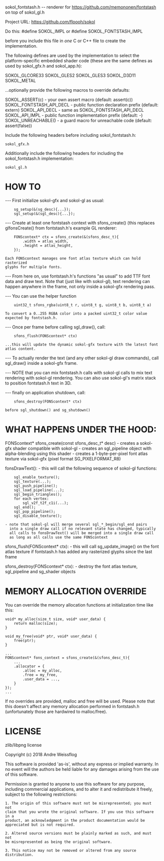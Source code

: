 sokol_fontstash.h -- renderer for https://github.com/memononen/fontstash
                     on top of sokol_gl.h

Project URL: https://github.com/floooh/sokol

Do this:
    #define SOKOL_IMPL or
    #define SOKOL_FONTSTASH_IMPL

before you include this file in *one* C or C++ file to create the
implementation.

The following defines are used by the implementation to select the
platform-specific embedded shader code (these are the same defines as
used by sokol_gfx.h and sokol_app.h):

SOKOL_GLCORE33
SOKOL_GLES2
SOKOL_GLES3
SOKOL_D3D11
SOKOL_METAL

...optionally provide the following macros to override defaults:

SOKOL_ASSERT(c)     - your own assert macro (default: assert(c))
SOKOL_FONTSTASH_API_DECL    - public function declaration prefix (default: extern)
SOKOL_API_DECL      - same as SOKOL_FONTSTASH_API_DECL
SOKOL_API_IMPL      - public function implementation prefix (default: -)
SOKOL_UNREACHABLE() - a guard macro for unreachable code (default: assert(false))

Include the following headers before including sokol_fontstash.h:

    sokol_gfx.h

Additionally include the following headers for including the sokol_fontstash.h
implementation:

    sokol_gl.h

HOW TO
======
--- First initialize sokol-gfx and sokol-gl as usual:

        sg_setup(&(sg_desc){...});
        sgl_setup(&(sgl_desc){...});

--- Create at least one fontstash context with sfons_create() (this replaces
    glfonsCreate() from fontstash.h's example GL renderer:

        FONScontext* ctx = sfons_create(&(sfons_desc_t){
            .width = atlas_width,
            .height = atlas_height,
        });

    Each FONScontext manages one font atlas texture which can hold rasterized
    glyphs for multiple fonts.

--- From here on, use fontstash.h's functions "as usual" to add TTF
    font data and draw text. Note that (just like with sokol-gl), text
    rendering can happen anywhere in the frame, not only inside
    a sokol-gfx rendering pass.

--- You can use the helper function

        uint32_t sfons_rgba(uint8_t r, uint8_t g, uint8_t b, uint8_t a)

    To convert a 0..255 RGBA color into a packed uint32_t color value
    expected by fontstash.h.

--- Once per frame before calling sgl_draw(), call:

        sfons_flush(FONScontext* ctx)

    ...this will update the dynamic sokol-gfx texture with the latest font
    atlas content.

--- To actually render the text (and any other sokol-gl draw commands),
    call sgl_draw() inside a sokol-gfx frame.

--- NOTE that you can mix fontstash.h calls with sokol-gl calls to mix
    text rendering with sokol-gl rendering. You can also use
    sokol-gl's matrix stack to position fontstash.h text in 3D.

--- finally on application shutdown, call:

        sfons_destroy(FONScontext* ctx)

    before sgl_shutdown() and sg_shutdown()


WHAT HAPPENS UNDER THE HOOD:
============================

FONScontext* sfons_create(const sfons_desc_t* desc)
    - creates a sokol-gfx shader compatible with sokol-gl
    - creates an sgl_pipeline object with alpha-blending using
      this shader
    - creates a 1-byte-per-pixel font atlas texture via sokol-gfx
      (pixel format SG_PIXELFORMAT_R8)

fonsDrawText():
    - this will call the following sequence of sokol-gl functions:

        sgl_enable_texture();
        sgl_texture(...);
        sgl_push_pipeline();
        sgl_load_pipeline(...);
        sgl_begin_triangles();
        for each vertex:
            sgl_v2f_t2f_c1i(...);
        sgl_end();
        sgl_pop_pipeline();
        sgl_disable_texture();

    - note that sokol-gl will merge several sgl_*_begin/sgl_end pairs
      into a single draw call if no relevant state has changed, typically
      all calls to fonsDrawText() will be merged into a single draw call
      as long as all calls use the same FONScontext

sfons_flush(FONScontext* ctx):
    - this will call sg_update_image() on the font atlas texture
      if fontstash.h has added any rasterized glyphs since the last
      frame

sfons_destroy(FONScontext* ctx):
    - destroy the font atlas texture, sgl_pipeline and sg_shader objects


MEMORY ALLOCATION OVERRIDE
==========================
You can override the memory allocation functions at initialization time
like this:

    void* my_alloc(size_t size, void* user_data) {
        return malloc(size);
    }

    void my_free(void* ptr, void* user_data) {
        free(ptr);
    }

    ...
    FONScontext* fons_context = sfons_create(&(sfons_desc_t){
        ...
        .allocator = {
            .alloc = my_alloc,
            .free = my_free,
            .user_data = ...,
        }
    });
    ...

If no overrides are provided, malloc and free will be used. Please
note that this doesn't affect any memory allocation performed
in fontstash.h (unfortunately those are hardwired to malloc/free).

LICENSE
=======
zlib/libpng license

Copyright (c) 2018 Andre Weissflog

This software is provided 'as-is', without any express or implied warranty.
In no event will the authors be held liable for any damages arising from the
use of this software.

Permission is granted to anyone to use this software for any purpose,
including commercial applications, and to alter it and redistribute it
freely, subject to the following restrictions:

    1. The origin of this software must not be misrepresented; you must not
    claim that you wrote the original software. If you use this software in a
    product, an acknowledgment in the product documentation would be
    appreciated but is not required.

    2. Altered source versions must be plainly marked as such, and must not
    be misrepresented as being the original software.

    3. This notice may not be removed or altered from any source
    distribution.